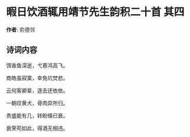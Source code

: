 # 暇日饮酒辄用靖节先生韵积二十首  其四

**作者**: 俞德邻

## 诗词内容

饵香鱼深逝，弋篡鸿高飞。

商皓虽寂寞，幸免坑焚悲。

云何客卿辈，逐去还依依。

一朝叹黄犬，骨肉异所归。

贵盛能有几，转盼倏已衰。

衰荣苟如此，得酒无相违。

